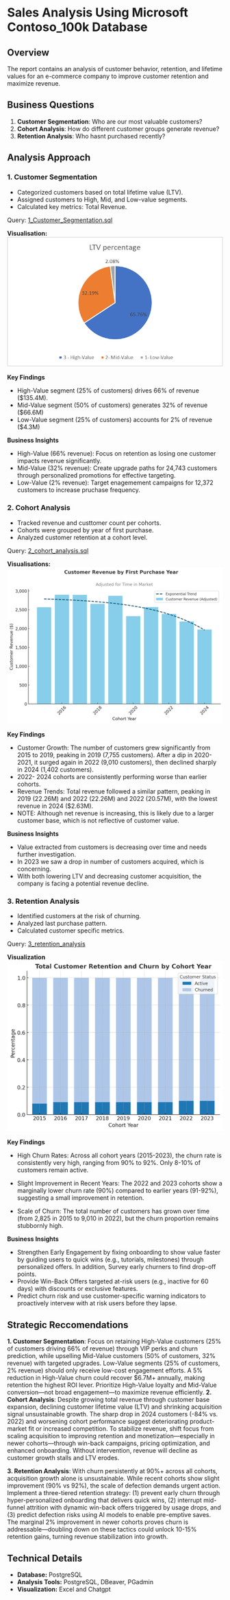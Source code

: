 # Sales Analysis Using Microsoft Contoso_100k Database

## Overview 
The report contains an analysis of customer behavior, retention, and lifetime values for an e-commerce company to improve customer retention and maximize revenue.

## Business Questions 
1. **Customer Segmentation**: Who are our most valuable customers?
2. **Cohort Analysis**: How do different customer groups generate revenue?
3. **Retention Analysis**: Who hasnt purchased recently? 

## Analysis Approach

### 1. Customer Segmentation 
- Categorized customers based on total lifetime value (LTV).
- Assigned customers to High, Mid, and Low-value segments.
- Calculated key metrics: Total Revenue.

Query: [1_Customer_Segmentation.sql](/1_Customer_Segmentation%20.sql)

**Visualisation:** 
![alt text](image.png)

**Key Findings**
- High-Value segment (25% of customers) drives 66% of revenue ($135.4M).
- Mid-Value segment (50% of customers) generates 32% of revenue ($66.6M)
- Low-Value segment (25% of customers) accounts for 2% of revenue ($4.3M)


**Business Insights** 
- High-Value (66% revenue): Focus on retention as losing one customer impacts revenue significantly. 
- Mid-Value (32% revenue): Create upgrade paths for 24,743 customers through personalized promotions for effective targeting. 
- Low-Value (2% revenue): Target enagemement campaigns for 12,372 customers to increase pruchase frequency. 



### 2. Cohort Analysis 
- Tracked revenue and custtomer count per cohorts.
- Cohorts were grouped by year of first purchase. 
- Analyzed customer retention at a cohort level.

Query: [2_cohort_analysis.sql](/2_cohort_analysis.sql)

**Visualisations:**
![alt text](2_cohort_analysis.png)

**Key Findings**
- Customer Growth: The number of customers grew significantly from 2015 to 2019, peaking in 2019 (7,755 customers). After a dip in 2020-2021, it surged again in 2022 (9,010 customers), then declined sharply in 2024 (1,402 customers).
- 2022- 2024 cohorts are consistently performing worse than earlier cohorts. 
- Revenue Trends: Total revenue followed a similar pattern, peaking in 2019 (22.26M) and 2022 (22.26M) and 2022 (20.57M), with the lowest revenue in 2024 ($2.63M).
- NOTE: Although net revenue is increasing, this is likely due to a larger customer base, which is not reflective of customer value. 

**Business Insights** 
- Value extracted from customers is decreasing over time and needs further investigation. 
- In 2023 we saw a drop in number of customers acquired, which is concerning.
- With both lowering LTV and decreasing customer acquisition, the company is facing a potential revenue decline. 


### 3. Retention Analysis 
- Identified customers at the risk of churning.
- Analyzed last purchase pattern.
- Calculated customer specific metrics.


Query: [3_retention_analysis](/3_retention_analysis.sql)

**Visualization**
![alt text](3_customer_churn_cohort_year.png)


**Key Findings**
- High Churn Rates: Across all cohort years (2015-2023), the churn rate is consistently very high, ranging from 90% to 92%. Only 8-10% of customers remain active.

- Slight Improvement in Recent Years: The 2022 and 2023 cohorts show a marginally lower churn rate (90%) compared to earlier years (91-92%), suggesting a small improvement in retention.

- Scale of Churn: The total number of customers has grown over time (from 2,825 in 2015 to 9,010 in 2022), but the churn proportion remains stubbornly high.

**Business Insights** 
- Strengthen Early Engagement by fixing onboarding to show value faster by guiding users to quick wins (e.g., tutorials, milestones) through personalized offers. In addition, Survey early churners to find drop-off points.
- Provide Win-Back Offers targeted at-risk users (e.g., inactive for 60 days) with discounts or exclusive features.
- Predict churn risk and use customer-specific warning indicators to proactively intervew with at risk users before they lapse. 

## Strategic Reccomendations 
**1. Customer Segmentation**:  Focus on retaining High-Value customers (25% of customers driving 66% of revenue) through VIP perks and churn prediction, while upselling Mid-Value customers (50% of customers, 32% revenue) with targeted upgrades. Low-Value segments (25% of customers, 2% revenue) should only receive low-cost engagement efforts. A 5% reduction in High-Value churn could recover $6.7M+ annually, making retention the highest ROI lever. Prioritize High-Value loyalty and Mid-Value conversion—not broad engagement—to maximize revenue efficiently. 
**2. Cohort Analysis**: Despite growing total revenue through customer base expansion, declining customer lifetime value (LTV) and shrinking acquisition signal unsustainable growth. The sharp drop in 2024 customers (-84% vs. 2022) and worsening cohort performance suggest deteriorating product-market fit or increased competition. To stabilize revenue, shift focus from scaling acquisition to improving retention and monetization—especially in newer cohorts—through win-back campaigns, pricing optimization, and enhanced onboarding. Without intervention, revenue will decline as customer growth stalls and LTV erodes.

**3. Retention Analysis**: With churn persistently at 90%+ across all cohorts, acquisition growth alone is unsustainable. While recent cohorts show slight improvement (90% vs 92%), the scale of defection demands urgent action. Implement a three-tiered retention strategy: (1) prevent early churn through hyper-personalized onboarding that delivers quick wins, (2) interrupt mid-funnel attrition with dynamic win-back offers triggered by usage drops, and (3) predict defection risks using AI models to enable pre-emptive saves. The marginal 2% improvement in newer cohorts proves churn is addressable—doubling down on these tactics could unlock 10-15% retention gains, turning revenue stabilization into growth.
## Technical Details 
- **Database:** PostgreSQL
- **Analysis Tools:** PostgreSQL, DBeaver, PGadmin
- **Visualization:** Excel and Chatgpt 